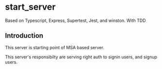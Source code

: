 # start_server
Based on Typescript, Express, Supertest, Jest, and winston. With TDD

## Introduction
This server is starting point of MSA based server.

This server's responsibilty are serving right auth to signin users, and signup users.

